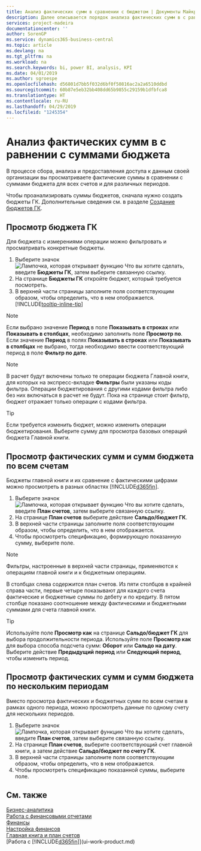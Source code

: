 ```yaml
---
title: Анализ фактических сумм в сравнении с бюджетом | Документы Майкрософт
description: Далее описывается порядок анализа фактических сумм в с равнении с суммами бюджета.
services: project-madeira
documentationcenter: ''
author: SorenGP
ms.service: dynamics365-business-central
ms.topic: article
ms.devlang: na
ms.tgt_pltfrm: na
ms.workload: na
ms.search.keywords: bi, power BI, analysis, KPI
ms.date: 04/01/2019
ms.author: sgroespe
ms.openlocfilehash: d56801d7bb5f032d6bf0f50816ac2a2a6510ddbd
ms.sourcegitcommit: 60b87e5eb32bb408dd65b9855c29159b1dfbfca8
ms.translationtype: HT
ms.contentlocale: ru-RU
ms.lasthandoff: 04/29/2019
ms.locfileid: "1245354"
---
```

# <a name="analyze-actual-amounts-versus-budgeted-amounts"></a>Анализ фактических сумм в с равнении с суммами бюджета
В процессе сбора, анализа и предоставления доступа к данным своей организации вы просматриваете фактические суммы в сравнении с суммами бюджета для всех счетов и для различных периодов.

Чтобы проанализировать суммы бюджетов, сначала нужно создать бюджеты ГК. Дополнительные сведения см. в разделе [Создание бюджетов ГК](finance-how-create-budgets.md).

## <a name="to-view-a-gl-budget"></a>Просмотр бюджета ГК
Для бюджета с измерениями операции можно фильтровать и просматривать конкретные бюджеты.

1. Выберите значок ![Лампочка, которая открывает функцию Что вы хотите сделать](media/ui-search/search_small.png "Что вы хотите сделать"), введите **Бюджеты ГК**, затем выберите связанную ссылку.
2. На странице **Бюджеты ГК** откройте бюджет, который требуется посмотреть.  
3. В верхней части страницы заполните поля соответствующим образом, чтобы определить, что в нем отображается. [!INCLUDE[tooltip-inline-tip](includes/tooltip-inline-tip_md.md)]

> [!NOTE]  
>   Если выбрано значение **Период** в поле **Показывать в строках** или **Показывать в столбцах**, необходимо заполнить поле **Просмотр по**. Если значение **Период** в полях **Показывать в строках** или **Показывать в столбцах** не выбрано, тогда необходимо ввести соответствующий период в поле **Фильтр по дате**.  

> [!NOTE]  
>   В расчет будут включены только те операции бюджета Главной книги, для которых на экспресс-вкладке **Фильтры** были указаны коды фильтра. Операции бюджетирования с другими кодами фильтра либо без них включаться в расчет не будут. Пока на странице стоит фильтр, бюджет отражает только операции с кодами фильтра.  

> [!TIP]  
>   Если требуется изменить бюджет, можно изменить операции бюджетирования. Выберите сумму для просмотра базовых операций бюджета Главной книги.

## <a name="to-view-actual-and-budgeted-amounts-for-all-accounts"></a>Просмотр фактических сумм и сумм бюджета по всем счетам  
Бюджеты главной книги и их сравнение с фактическими цифрами можно просмотреть в разных областях [!INCLUDE[d365fin](includes/d365fin_md.md)].

1. Выберите значок ![Лампочка, которая открывает функцию Что вы хотите сделать](media/ui-search/search_small.png "Что вы хотите сделать"), введите **План счетов**, затем выберите связанную ссылку.  
2. На странице **План счетов** выберите действие **Сальдо/бюджет ГК**.
3. В верхней части страницы заполните поля соответствующим образом, чтобы определить, что в нем отображается.  
4. Чтобы просмотреть спецификацию, формирующую показанную сумму, выберите поле.  

> [!NOTE]  
>   Фильтры, настроенные в верхней части страницы, применяются к операциям главной книги и к бюджетным операциям.

В столбцах слева содержится план счетов. Из пяти столбцов в крайней справа части, первые четыре показывают для каждого счета фактические и бюджетные суммы по дебету и по кредиту. В пятом столбце показано соотношение между фактическими и бюджетными суммами для счета главной книги.  

> [!TIP]  
>   Используйте поле **Просмотр как** на странице **Сальдо/бюджет ГК** для выбора продолжительности периода. Используйте поле **Просмотр как** для выбора способа подсчета сумм: **Оборот** или **Сальдо на дату**. Выберите действие **Предыдущий период** или **Следующий период**, чтобы изменить период.  

## <a name="to-view-actual-and-budgeted-amounts-for-several-periods"></a>Просмотр фактических сумм и сумм бюджета по нескольким периодам  
Вместо просмотра фактических и бюджетных сумм по всем счетам в рамках одного периода, можно просмотреть данные по одному счету для нескольких периодов.  

1. Выберите значок ![Лампочка, которая открывает функцию Что вы хотите сделать](media/ui-search/search_small.png "Что вы хотите сделать"), введите **План счетов**, затем выберите связанную ссылку.  
2. На странице **План счетов**, выберите соответствующий счет главной книги, а затем действие **Сальдо/бюджет по счету ГК**.  
3. В верхней части страницы заполните поля соответствующим образом, чтобы определить, что в нем отображается.   
4. Чтобы просмотреть спецификацию показанной суммы, выберите поле.  

## <a name="see-also"></a>См. также
[Бизнес-аналитика](bi.md)  
[Работа с финансовыми отчетами](bi-how-work-account-schedule.md)  
[Финансы](finance.md)  
[Настройка финансов](finance-setup-finance.md)  
[Главная книга и план счетов](finance-general-ledger.md)  
[Работа с [!INCLUDE[d365fin](includes/d365fin_md.md)]](ui-work-product.md)  

